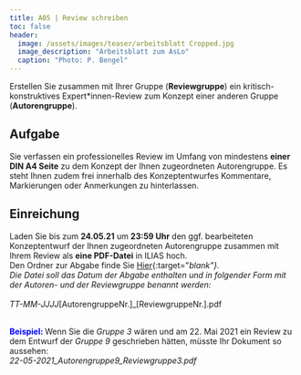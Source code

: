 ```yaml
---
title: A05 | Review schreiben
toc: false
header:
  image: /assets/images/teaser/arbeitsblatt Cropped.jpg
  image_description: "Arbeitsblatt zum AsLo"
  caption: "Photo: P. Bengel"
---
```


Erstellen Sie zusammen mit Ihrer Gruppe (**Reviewgruppe**) ein kritisch-konstruktives Expert*innen-Review zum Konzept einer anderen Gruppe (**Autorengruppe**).
<!--more-->

## Aufgabe
Sie verfassen ein professionelles Review im Umfang von mindestens **einer DIN A4 Seite** zu dem Konzept der Ihnen zugeordneten Autorengruppe. Es steht Ihnen zudem frei innerhalb des Konzeptentwurfes Kommentare, Markierungen oder Anmerkungen zu hinterlassen.

## Einreichung
Laden Sie bis zum **24.05.21** um **23:59 Uhr** den ggf. bearbeiteten Konzeptentwurf der Ihnen zugeordneten Autorengruppe zusammen mit Ihrem Review als **eine PDF-Datei** in ILIAS hoch.<br>
Den Ordner zur Abgabe finde Sie [Hier](https://ilias.uni-marburg.de/ilias.php?ref_id=2445582&cmd=view&cmdClass=ilrepositorygui&cmdNode=wq&baseClass=ilrepositorygui){:target="_blank"}.<br>
Die Datei soll das Datum der Abgabe enthalten und in folgender Form mit der Autoren- und der Reviewgruppe benannt werden: <br> <br> TT-MM-JJJJ_[AutorengruppeNr.]_[ReviewgruppeNr.].pdf <br> <br>

**<font color="blue"> Beispiel: </font>** Wenn Sie die _Gruppe 3_ wären und am 22. Mai 2021 ein Review zu dem Entwurf der _Gruppe 9_ geschrieben hätten, müsste Ihr Dokument so aussehen: <br>
_22-05-2021_Autorengruppe9_Reviewgruppe3.pdf_






 












